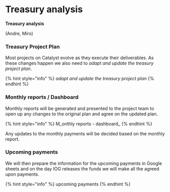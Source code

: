 # Treasury analysis

**Treasury analysis**

(Andre, Miro)

### Treasury Project Plan

Most projects on Catalyst evolve as they execute their deliverables. As these changes happen we also need to _adapt and update the treasury project plan_.&#x20;

{% hint style="info" %}
_adapt and update the treasury project plan_
{% endhint %}

### Monthly reports / Dashboard

Monthly reports will be generated and presented to the project team to open up any changes to the original plan and agree on the updated plan.&#x20;

{% hint style="info" %}
M_onthly reports - dashboard_
{% endhint %}

Any updates to the monthly payments will be decided based on the monthly report.&#x20;

### Upcoming payments

We will then prepare the information for the upcoming payments in Google sheets and on the day IOG releases the funds we will make all the agreed upon payments.

{% hint style="info" %}
upcoming payments&#x20;
{% endhint %}
